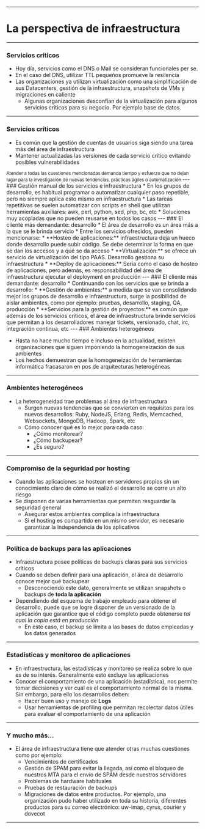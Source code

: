 ***
# La perspectiva de infraestructura
---
### Servicios críticos
* Hoy día, servicios como el DNS o Mail se consideran funcionales per se.
* En el caso del DNS, utilizar TTL pequeños promueve la resilencia
* Las organizaciones ya utilizan virtualización como una simplificación de sus
  Datacenters, gestión de la infraestructura, snapshots de VMs y migraciones en
  caliente
  * Algunas organizaciones desconfían de la virtualización para algunos
    servicios críticos para su negocio. Por ejemplo base de datos.
---
### Servicios críticos
* Es común que la gestión de cuentas de usuarios siga siendo una tarea más del
  área de infraestructura
* Mantener actualizadas las versiones de cada servicio crítico evitando posibles
  vulnerabilidades

<small>
Atender a todas las cuestiones mencionadas demanda tiempo y esfuerzo que no
dejan lugar para la investigación de nuevas tendencias, prácticas ágiles o
automatización
</small>
---
### Gestión manual de los servicios e infraestructura
* En los grupos de desarrollo, es habitual programar o automatizar
  cualquier paso repetible, pero no siempre aplica esto mismo en infraestructura
* Las tareas repetitivas se suelen automatizar con scripts en shell que utilizan
  herramientas auxiliares: awk, perl, python, sed, php, bc, etc
  * Soluciones muy acopladas que no pueden reusarse en todos los casos
---
### El cliente más demandante: desarrollo
* El área de desarrollo es un área más a la que se le brinda servicio
* Entre los servicios ofrecidos, pueden mencionarse:
  * **Hosteo de aplicaciones:** infraestructura deja un hueco donde desarrollo
    puede subir código. Se debe determinar la forma en que se dan los accesos y
    a qué se da acceso
  * **Virtualización:** se ofrece un servicio de virtualización del tipo PAAS.
    Desarrollo gestiona su infraestructura
  * **Deploy de aplicaciones:** Sería como el caso de hosteo de aplicaciones,
    pero además, es responsabilidad del área de infraestructura ejecutar el
    deployment en producción
---
### El cliente más demandante: desarrollo
* Continuando con los servicios que se brinda a desarrollo:
  * **Gestión de ambientes:** a medida que se van consolidando mejor los grupos
    de desarrollo e infraestructura, surge la posibilidad de aislar ambientes,
    como por ejemplo: pruebas, desarrollo, staging, QA, producción
  * **Servicios para la gestión de proyectos:** es común que además de los
    servicios críticos, el área de infraestructura brinde servicios que permitan
    a los desarrolladores manejar tickets, versionado, chat, irc, integración continua, etc
---
### Ambientes heterogéneos

* Hasta no hace mucho tiempo e incluso en la actualidad, existen organizaciones que siguen
  imponiendo la homogeneización de sus ambientes
* Los hechos demuestran que la homogeneización de herramientas informática fracasaron en pos
  de arquitecturas heterogéneas
---
### Ambientes heterogéneos

* La heterogeneidad trae problemas al área de infraestructura
  * Surgen nuevas tendencias que se convierten en requisitos para los nuevos
    desarrollos: Ruby, NodeJS, Erlang, Redis, Memcached, Websockets, MongoDB, Hadoop, Spark, etc
  * Cómo conocer qué es lo mejor para cada caso:
      * ¿Cómo monitorear?
      * ¿Cómo backupear?
      * ¿Es seguro?
---
### Compromiso de la seguridad por hosting
* Cuando las aplicaciones se hostean en servidores propios sin un conocimiento
  claro de cómo se realizó el desarrollo se corre un alto riesgo
* Se disponen de varias herramientas que permiten resguardar la seguridad
  general
  * Asegurar estos ambientes complica la infraestructura
  * Si el hosting es compartido en un mismo servidor, es necesario garantizar la
    independencia de los aplicativos
---
### Política de backups para las aplicaciones
* Infraestructura posee políticas de backups claras para sus servicios críticos
* Cuando se deben definir para una aplicación, el área de desarrollo conoce
  mejor qué backupear
  * Desconociendo este dato, generalmente se utilizan snapshots o backups
    de **toda la aplicación**
* Dependiendo del esquema de trabajo empleado para obtener el desarrollo, puede
  que se logre disponer de un versionado de la aplicación que garantice que el
  código completo puede obtenerse *tal cual la copia está en producción*
  * En este caso, el backup se limita a las bases de datos empleadas y los datos
    generados
---
### Estadísticas y monitoreo de aplicaciones
* En infraestructura, las estadísticas y monitoreo se realiza sobre lo que es de
  su interés. Generalmente esto excluye las aplicaciones
* Conocer el comportamiento de una aplicación (estadística), nos permite tomar
  decisiones y ver cuál es el comportamiento normal de la misma. Sin embargo,
  para ello los desarrollos deben:
  * Hacer buen uso y manejo de **Logs**
  * Usar herramientas de profiling que permitan recolectar datos útiles para
    evaluar el comportamiento de una aplicación
---
### Y mucho más...

* El área de infraestructura tiene que atender otras muchas cuestiones como por
ejemplo:
  * Vencimientos de certificados
  * Gestión de SPAM para evitar la llegada, así como el bloqueo de nuestros MTA
    para el envío de SPAM desde nuestros servidores
  * Problemas de hardware habituales
  * Pruebas de restauración de backups
  * Migraciones de datos entre productos. Por ejemplo, una organización pudo
    haber utilizado en toda su historia, diferentes productos para su correo
    electrónico: uw-imap, cyrus, courier y dovecot
***
